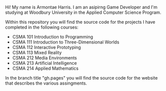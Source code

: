Hi! My name is Armontae Harris. I am an asipirng Game Developer and I'm studying at Woodbury University in the Applied Computer Science Program.

Within this repository you will find the source code for the projects I have completed in the following courses:

<ul>
  <li>CSMA 101 Introduction to Programming</li>
  <li>CSMA 111 Introduction to Three-Dimensional Worlds</li>
  <li>CSMA 112 Interactive Prototyping</li>
  <li>CSMA 113 Mixed Reality</li>
  <li>CSMA 212 Media Environments</li>
  <li>CSMA 213 Artificial Intelligence</li>
  <li>CSMA 214 Applied Mathematics</li>
</ul>

In the branch title "gh.pages" you will find the source code for the website that describes the various assingments.

